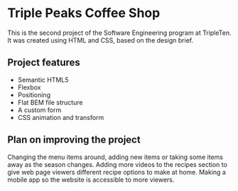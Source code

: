 # Triple Peaks Coffee Shop

This is the second project of the Software Engineering program at TripleTen. It was created using HTML and CSS, based on the design brief.

## Project features

- Semantic HTML5
- Flexbox
- Positioning
- Flat BEM file structure
- A custom form
- CSS animation and transform

## Plan on improving the project

Changing the menu items around, adding new items or taking some items away as the season changes.
Adding more videos to the recipes section to give web page viewers different recipe options to make at home.
Making a mobile app so the website is accessible to more viewers.
